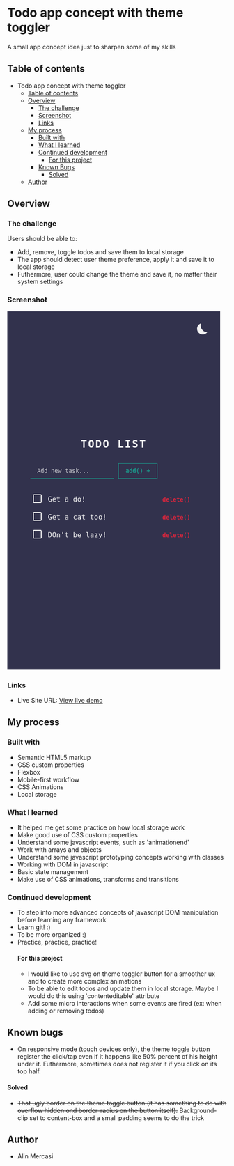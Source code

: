 # Todo app concept with theme toggler

A small app concept idea just to sharpen some of my skills

## Table of contents

- Todo app concept with theme toggler
  - [Table of contents](#table-of-contents)
  - [Overview](#overview)
    - [The challenge](#the-challenge)
    - [Screenshot](#screenshot)
    - [Links](#links)
  - [My process](#my-process)
    - [Built with](#built-with)
    - [What I learned](#what-i-learned)
    - [Continued development](#continued-development)
      - [For this project](#for-this-project)
    - [Known Bugs](#known-bugs)
      - [Solved](#solved)
  - [Author](#author)

## Overview

### The challenge

Users should be able to:

- Add, remove, toggle todos and save them to local storage
- The app should detect user theme preference, apply it and save it to local storage
- Futhermore, user could change the theme and save it, no matter their system settings

### Screenshot

!["./design/screenshot.png"](./design/screenshot.png)

### Links

- Live Site URL: [View live demo](https://alinmercasi.github.io/simple-javascript-todo-app-with-theme-switcher-/)

## My process

### Built with

- Semantic HTML5 markup
- CSS custom properties
- Flexbox
- Mobile-first workflow
- CSS Animations
- Local storage

### What I learned

- It helped me get some practice on how local storage work
- Make good use of CSS custom properties
- Understand some javascript events, such as 'animationend'
- Work with arrays and objects
- Understand some javascript prototyping concepts working with classes
- Working with DOM in javascript
- Basic state management
- Make use of CSS animations, transforms and transitions

### Continued development

- To step into more advanced concepts of javascript DOM manipulation before learning any framework
- Learn git! :)
- To be more organized :)
- Practice, practice, practice!
  #### For this project
  - I would like to use svg on theme toggler button for a smoother ux and to create more complex animations
  - To be able to edit todos and update them in local storage. Maybe I would do this using 'contenteditable' attribute
  - Add some micro interactions when some events are fired (ex: when adding or removing todos)

## Known bugs

- On responsive mode (touch devices only), the theme toggle button register the click/tap even if it happens like 50% percent of his height under it. Futhermore, sometimes does not register it if you click on its top half.

#### Solved

- ~~That ugly border on the theme toggle button (it has something to do with overflow hidden ond border-radius on the button itself).~~ Background-clip set to content-box and a small padding seems to do the trick

## Author

- Alin Mercasi
